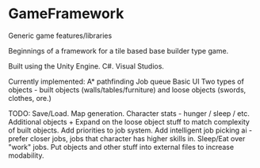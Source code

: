 # GameFramework
Generic game features/libraries

Beginnings of a framework for a tile based base builder type game.

Built using the Unity Engine. C#. Visual Studios.

Currently implemented:
A* pathfinding
Job queue
Basic UI
Two types of objects - built objects (walls/tables/furniture) and loose objects (swords, clothes, ore.)


TODO:
Save/Load.
Map generation.
Character stats - hunger / sleep / etc.
Additional objects + Expand on the loose object stuff to match complexity of built objects.
Add priorities to job system. 
Add intelligent job picking ai - prefer closer jobs, jobs that character has higher skills in. Sleep/Eat over "work" jobs.
Put objects and other stuff into external files to increase modability.


